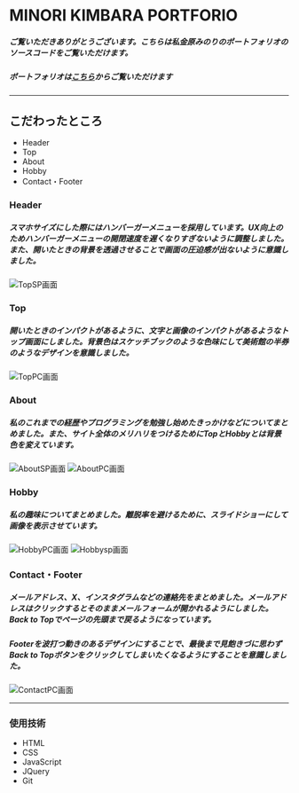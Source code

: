 # MINORI KIMBARA PORTFORIO
##### ご覧いただきありがとうございます。こちらは私金原みのりのポートフォリオのソースコードをご覧いただけます。

##### ポートフォリオは[こちら](https://uiro22.github.io/portfolio/)からご覧いただけます
---
## こだわったところ
- Header
- Top
- About
- Hobby
- Contact・Footer

### Header
##### スマホサイズにした際にはハンバーガーメニューを採用しています。UX向上のためハンバーガーメニューの開閉速度を遅くなりすぎないように調整しました。また、開いたときの背景を透過させることで画面の圧迫感が出ないように意識しました。
![TopSP画面](https://github.com/Uiro22/portfolio/blob/main/images/topsp.png)

### Top
##### 開いたときのインパクトがあるように、文字と画像のインパクトがあるようなトップ画面にしました。背景色はスケッチブックのような色味にして美術館の半券のようなデザインを意識しました。
![TopPC画面](https://github.com/Uiro22/portfolio/blob/main/images/toppc.png)

### About
##### 私のこれまでの経歴やプログラミングを勉強し始めたきっかけなどについてまとめました。また、サイト全体のメリハリをつけるためにTopとHobbyとは背景色を変えています。
![AboutSP画面](https://github.com/Uiro22/portfolio/blob/main/images/aboutsp.png)
![AboutPC画面](https://github.com/Uiro22/portfolio/blob/main/images/aboutpc.png)

### Hobby
##### 私の趣味についてまとめました。離脱率を避けるために、スライドショーにして画像を表示させています。
![HobbyPC画面](https://github.com/Uiro22/portfolio/blob/main/images/hobbypc.png)
![Hobbysp画面](https://github.com/Uiro22/portfolio/blob/main/images/hobbysp.png)

### Contact・Footer
##### メールアドレス、X、インスタグラムなどの連絡先をまとめました。メールアドレスはクリックするとそのままメールフォームが開かれるようにしました。Back to Topでページの先頭まで戻るようになっています。
##### Footerを波打つ動きのあるデザインにすることで、最後まで見飽きづに思わずBack to Topボタンをクリックしてしまいたくなるようにすることを意識しました。
![ContactPC画面](https://github.com/Uiro22/portfolio/blob/main/images/contactpc.png)

---
### 使用技術
- HTML
- CSS
- JavaScript
- JQuery
- Git
